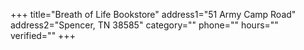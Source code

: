 +++
title="Breath of Life Bookstore"
address1="51 Army Camp Road"
address2="Spencer, TN 38585"
category=""
phone=""
hours=""
verified=""
+++
